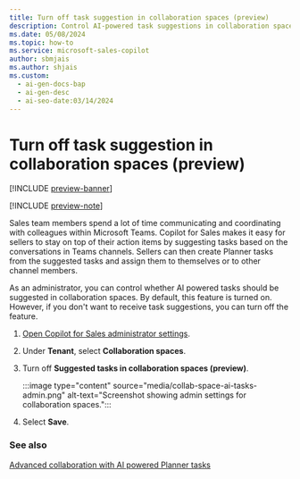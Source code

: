 ```yaml
---
title: Turn off task suggestion in collaboration spaces (preview)
description: Control AI-powered task suggestions in collaboration spaces as a Sales administrator to customize the user experience in Microsoft Teams.
ms.date: 05/08/2024
ms.topic: how-to
ms.service: microsoft-sales-copilot
author: sbmjais
ms.author: shjais
ms.custom:
  - ai-gen-docs-bap
  - ai-gen-desc
  - ai-seo-date:03/14/2024
---
```


# Turn off task suggestion in collaboration spaces (preview)

[!INCLUDE [preview-banner](~/../shared-content/shared/preview-includes/preview-banner.md)]

[!INCLUDE [preview-note](~/../shared-content/shared/preview-includes/preview-note.md)]

Sales team members spend a lot of time communicating and coordinating with colleagues within Microsoft Teams. Copilot for Sales makes it easy for sellers to stay on top of their action items by suggesting tasks based on the conversations in Teams channels. Sellers can then create Planner tasks from the suggested tasks and assign them to themselves or to other channel members.

As an administrator, you can control whether AI powered tasks should be suggested in collaboration spaces. By default, this feature is turned on. However, if you don't want to receive task suggestions, you can turn off the feature.

1. [Open Copilot for Sales administrator settings](./administrator-settings-for-viva-sales.md#access-administrator-settings).

2. Under **Tenant**, select **Collaboration spaces**.

3. Turn off **Suggested tasks in collaboration spaces (preview)**.

    :::image type="content" source="media/collab-space-ai-tasks-admin.png" alt-text="Screenshot showing admin settings for collaboration spaces.":::

4. Select **Save**.

### See also

[Advanced collaboration with AI powered Planner tasks](suggested-tasks-collab-space.md)